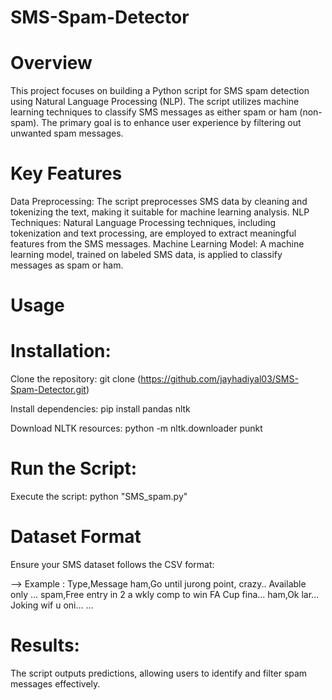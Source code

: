 # SMS-Spam-Detector
# Overview
This project focuses on building a Python script for SMS spam detection using Natural Language Processing (NLP). The script utilizes machine learning techniques to classify SMS messages as either spam or ham (non-spam). The primary goal is to enhance user experience by filtering out unwanted spam messages.

# Key Features
Data Preprocessing: The script preprocesses SMS data by cleaning and tokenizing the text, making it suitable for machine learning analysis.
NLP Techniques: Natural Language Processing techniques, including tokenization and text processing, are employed to extract meaningful features from the SMS messages.
Machine Learning Model: A machine learning model, trained on labeled SMS data, is applied to classify messages as spam or ham.

# Usage
# Installation:
Clone the repository: git clone (https://github.com/jayhadiyal03/SMS-Spam-Detector.git)

Install dependencies: pip install pandas nltk

Download NLTK resources: python -m nltk.downloader punkt

# Run the Script:
Execute the script: python "SMS_spam.py"

# Dataset Format
Ensure your SMS dataset follows the CSV format:

--> Example : 
Type,Message
ham,Go until jurong point, crazy.. Available only ...
spam,Free entry in 2 a wkly comp to win FA Cup fina...
ham,Ok lar... Joking wif u oni...
...

# Results:
The script outputs predictions, allowing users to identify and filter spam messages effectively.





